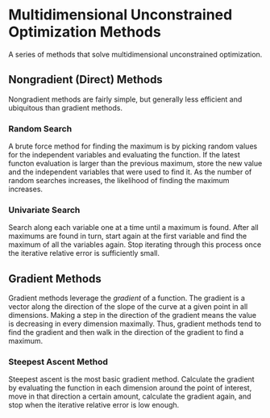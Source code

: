 # Multidimensional Unconstrained Optimization Methods

A series of methods that solve multidimensional unconstrained optimization.

## Nongradient (Direct) Methods

Nongradient methods are fairly simple, but generally less efficient and ubiquitous than gradient methods.

### Random Search

A brute force method for finding the maximum is by picking random values for the independent variables and evaluating the function. If the latest functon evaluation is larger than the previous maximum, store the new value and the independent variables that were used to find it. As the number of random searches increases, the likelihood of finding the maximum increases.

### Univariate Search

Search along each variable one at a time until a maximum is found. After all maximums are found in turn, start again at the first variable and find the maximum of all the variables again. Stop iterating through this process once the iterative relative error is sufficiently small.

## Gradient Methods

Gradient methods leverage the *gradient* of a function. The gradient is a vector along the direction of the slope of the curve at a given point in all dimensions. Making a step in the direction of the gradient means the value is decreasing in every dimension maximally. Thus, gradient methods tend to find the gradient and then walk in the direction of the gradient to find a maximum.

### Steepest Ascent Method

Steepest ascent is the most basic gradient method. Calculate the gradient by evaluating the function in each dimension around the point of interest, move in that direction a certain amount, calculate the gradient again, and stop when the iterative relative error is low enough.


